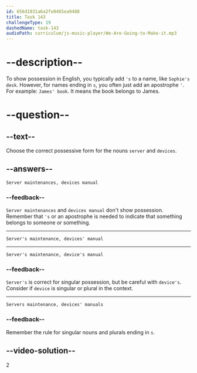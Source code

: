 ```yaml
---
id: 656d1831a6a2fe0465ea9488
title: Task 143
challengeType: 19
dashedName: task-143
audioPath: curriculum/js-music-player/We-Are-Going-to-Make-it.mp3
---
```


# --description--

To show possession in English, you typically add `'s` to a name, like `Sophie's desk`. However, for names ending in `s`, you often just add an apostrophe `'`. For example: `James' book`. It means the book belongs to James.

# --question--

## --text--

Choose the correct possessive form for  the nouns `server` and `devices`.

## --answers--

`Server maintenances, devices manual`

### --feedback--

`Server maintenances` and `devices manual` don't show possession. Remember that `'s` or an apostrophe is needed to indicate that something belongs to someone or something.

---

`Server's maintenance, devices' manual`

---

`Server's maintenance, device's manual`

### --feedback--

`Server's` is correct for singular possession, but be careful with `device's`. Consider if `device` is singular or plural in the context.

---

`Servers maintenance, devices' manuals`

### --feedback--

Remember the rule for singular nouns and plurals ending in `s`.

## --video-solution--

2
